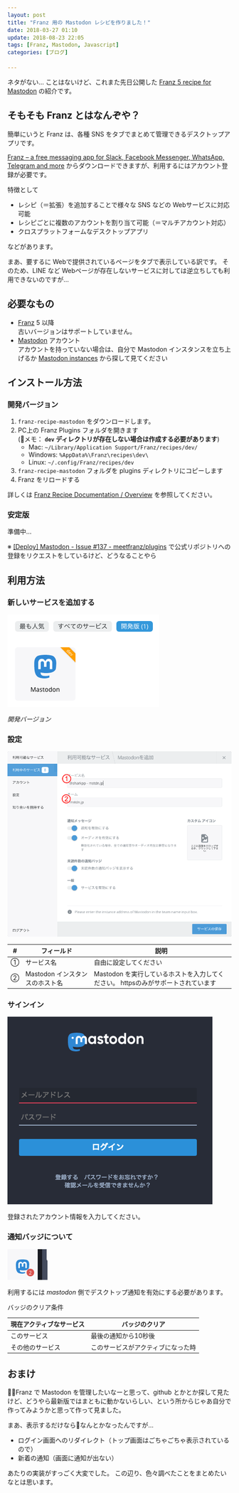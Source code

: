 ```yaml
---
layout: post
title: "Franz 用の Mastodon レシピを作りました！"
date: 2018-03-27 01:10
update: 2018-08-23 22:05
tags: [Franz, Mastodon, Javascript]
categories: [ブログ]

---
```


ネタがない... ことはないけど、これまた先日公開した [Franz 5 recipe for Mastodon](https://github.com/sharkpp/franz-recipe-mastodon) の紹介です。

## そもそも Franz とはなんぞや？

簡単にいうと Franz は、各種 SNS をタブでまとめて管理できるデスクトップアプリです。

[Franz – a free messaging app for Slack, Facebook Messenger, WhatsApp, Telegram and more](https://meetfranz.com/) からダウンロードできますが、利用するにはアカウント登録が必要です。

特徴として

* レシピ（＝拡張）を追加することで様々な SNS などの Webサービスに対応可能
* レシピごとに複数のアカウントを割り当て可能（＝マルチアカウント対応）
* クロスプラットフォームなデスクトップアプリ

などがあります。

まあ、要するに Webで提供されているページをタブで表示している訳です。
そのため、LINE など Webページが存在しないサービスに対しては逆立ちしても利用できないのですが...

## 必要なもの

* [Franz](https://meetfranz.com/) 5 以降<br />古いバージョンはサポートしていません。
* [Mastodon](https://joinmastodon.org/) アカウント<br />アカウントを持っていない場合は、自分で Mastodon インスタンスを立ち上げるか [Mastodon instances](https://instances.social/list) から探して見てください

## インストール方法

### 開発バージョン

1. `franz-recipe-mastodon` をダウンロードします。
2. PC上の Franz Plugins フォルダを開きます<br />(メモ： **`dev` ディレクトリが存在しない場合は作成する必要があります**)
    * Mac: `~/Library/Application Support/Franz/recipes/dev/`
    * Windows: `%AppData%\Franz\recipes\dev\`
    * Linux: `~/.config/Franz/recipes/dev`
3. `franz-recipe-mastodon` フォルダを plugins ディレクトリにコピーします
4. Franz をリロードする

詳しくは [Franz Recipe Documentation / Overview](https://github.com/meetfranz/plugins/blob/master/docs/integration.md) を参照してください。

### 安定版

準備中...

※ [[Deploy] Mastodon - Issue #137 - meetfranz/plugins](https://github.com/meetfranz/plugins/issues/137) で公式リポジトリへの登録をリクエストをしているけど、どうなることやら

## 利用方法

### 新しいサービスを追加する

![](/images/20180327_add-service.png)

*開発バージョン*

### 設定

![](/images/20180327_add-service-settings.png)

| # | フィールド|説明|
| - | - | - |
| ① | サービス名 | 自由に設定してください |
| ② | Mastodon インスタンスのホスト名 | Mastodon を実行しているホストを入力してください。 httpsのみがサポートされています|

### サインイン

![](/images/20180327_mstdn_jp-signin.png)

登録されたアカウント情報を入力してください。

### 通知バッジについて

![](/images/20180327_notification-badge-example.png)

利用するには *mastodon* 側でデスクトップ通知を有効にする必要があります。

バッジのクリア条件

| 現在アクティブなサービス | バッジのクリア |
|-|-|
| このサービス | 最後の通知から10秒後 | 
| その他のサービス | このサービスがアクティブになった時 |

## おまけ

Franz で Mastodon を管理したいなーと思って、github とかとか探して見たけど、どうやら最新版ではまともに動かないらしい、という所からじゃあ自分で作ってみようかと思って作って見ました。

まあ、表示するだけならなんとかなったんですが...

* ログイン画面へのリダイレクト（トップ画面はごちゃごちゃ表示されているので）
* 新着の通知（画面に通知が出ない）

あたりの実装がすっごく大変でした。
この辺り、色々調べたことをまとめたいなとは思います。
